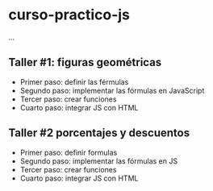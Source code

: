 # curso-practico-js

...

## Taller #1: figuras geométricas

- Primer paso: definir las férmulas
- Segundo paso: implementar las fórmulas en JavaScript
- Tercer paso: crear funciones
- Cuarto paso: integrar JS con HTML 


## Taller #2 porcentajes y descuentos

- Primer paso: definir formulas
- Segundo paso: implementar las fórmulas en JS
- Tercer paso: crear funciones
- Cuarto paso: integrar JS con HTML